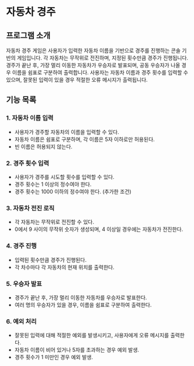 # 자동차 경주

## 프로그램 소개
자동차 경주 게임은 사용자가 입력한 자동차 이름을 기반으로 경주를 진행하는 콘솔 기반의 게임입니다.
각 자동차는 무작위로 전진하며, 지정된 횟수만큼 경주가 진행됩니다.
경주가 끝난 후, 가장 멀리 이동한 자동차가 우승자로 발표되며, 공동 우승자가 나올 경우 이름을 쉼표로 구분하여 출력합니다.
사용자는 자동차 이름과 경주 횟수를 입력할 수 있으며, 잘못된 입력이 있을 경우 적절한 오류 메시지가 출력됩니다.

## 기능 목록

### 1. 자동차 이름 입력
- 사용자가 경주할 자동차의 이름을 입력할 수 있다.
- 자동차 이름은 쉼표로 구분하며, 각 이름은 5자 이하로만 허용된다.
- 빈 이름은 허용되지 않는다.

### 2. 경주 횟수 입력
- 사용자가 경주를 시도할 횟수를 입력할 수 있다.
- 경주 횟수는 1 이상의 정수여야 한다.
- 경주 횟수는 1000 이하의 정수여야 한다. (추가한 조건)

### 3. 자동차 전진 로직
- 각 자동차는 무작위로 전진할 수 있다.
- 0에서 9 사이의 무작위 숫자가 생성되며, 4 이상일 경우에는 자동차가 전진한다.

### 4. 경주 진행
- 입력된 횟수만큼 경주가 진행된다.
- 각 차수마다 각 자동차의 현재 위치를 출력한다.

### 5. 우승자 발표
- 경주가 끝난 후, 가장 멀리 이동한 자동차를 우승자로 발표한다.
- 여러 명의 우승자가 있을 경우, 이름을 쉼표로 구분하여 출력한다.

### 6. 예외 처리
- 잘못된 입력에 대해 적절한 예외를 발생시키고, 사용자에게 오류 메시지를 출력한다.
- 자동차 이름이 비어 있거나 5자를 초과하는 경우 예외 발생.
- 경주 횟수가 1 미만인 경우 예외 발생.